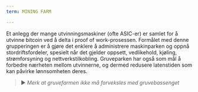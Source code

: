 ```yaml
---
term: MINING FARM

---
```

Et anlegg der mange utvinningsmaskiner (ofte ASIC-er) er samlet for å utvinne bitcoin ved å delta i proof of work-prosessen. Formålet med denne grupperingen er å gjøre det enklere å administrere maskinparken og oppnå stordriftsfordeler, spesielt når det gjelder oppsett, vedlikehold, kjøling, strømforsyning og nettverkstilkobling. Gruveparken har også som mål å forbedre nærheten mellom utvinnerne, og dermed redusere latenstiden som kan påvirke lønnsomheten deres.

> ► *Merk at gruvefarmen ikke må forveksles med gruvebassenget*